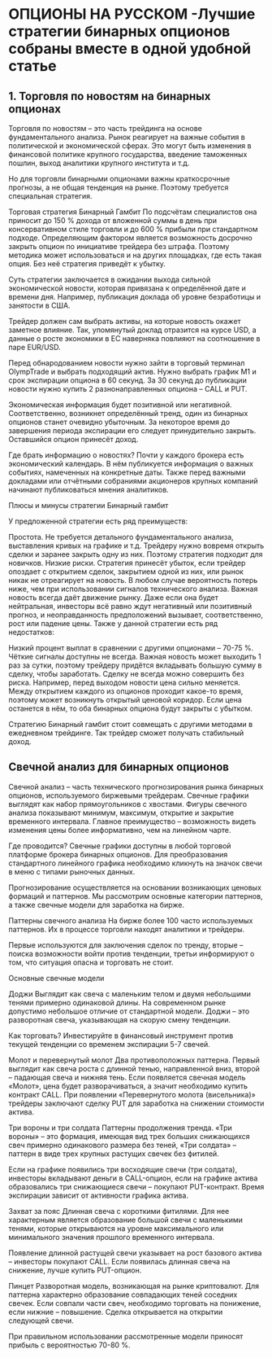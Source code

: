 # ОПЦИОНЫ НА РУССКОМ -Лучшие стратегии бинарных опционов собраны вместе в одной удобной статье

## 1. Торговля по новостям на бинарных опционах

Торговля по новостям – это часть трейдинга на основе фундаментального анализа. Рынок реагирует на важные события в политической и экономической сферах. Это могут быть изменения в финансовой политике крупного государства, введение таможенных пошлин, выход аналитики крупного института и т.д.

Но для торговли бинарными опционами важны краткосрочные прогнозы, а не общая тенденция на рынке. Поэтому требуется специальная стратегия.

Торговая стратегия Бинарный Гамбит
По подсчётам специалистов она приносит до 150 % дохода от вложенной суммы в день при консервативном стиле торговли и до 600 % прибыли при стандартном подходе.
Определяющим фактором является возможность досрочно закрыть опцион по инициативе трейдера без штрафа. Поэтому методика может использоваться и на других площадках, где есть такая опция. Без неё стратегия приведёт к убытку.

Суть стратегии заключается в ожидании выхода сильной экономической новости, которая привязана к определённой дате и времени дня. Например, публикация доклада об уровне безработицы и занятости в США.

Трейдер должен сам выбрать активы, на которые новость окажет заметное влияние. Так, упомянутый доклад отразится на курсе USD, а данные о росте экономики в ЕС наверняка повлияют на соотношение в паре EUR/USD.

Перед обнародованием новости нужно зайти в торговый терминал OlympTrade и выбрать подходящий актив. Нужно выбрать график М1 и срок экспирации опциона в 60 секунд. За 30 секунд до публикации новости нужно купить 2 разнонаправленных опциона – CALL и PUT.

Экономическая информация будет позитивной или негативной. Соответственно, возникнет определённый тренд, один из бинарных опционов станет очевидно убыточным. За некоторое время до завершения периода экспирации его следует принудительно закрыть. Оставшийся опцион принесёт доход.

Где брать информацию о новостях?
Почти у каждого брокера есть экономический календарь. В нём публикуется информация о важных событиях, намеченных на конкретные даты. Также перед важными докладами или отчётными собраниями акционеров крупных компаний начинают публиковаться мнения аналитиков.

Плюсы и минусы стратегии Бинарный гамбит

У предложенной стратегии есть ряд преимуществ:

Простота. Не требуется детального фундаментального анализа, выставления кривых на графике и т.д. Трейдеру нужно вовремя открыть сделки и заранее закрыть одну из них. Поэтому стратегия подходит для новичков.
Низкие риски. Стратегия принесёт убыток, если трейдер опоздает с открытием сделок, закрытием одной из них, или рынок никак не отреагирует на новость. В любом случае вероятность потерь ниже, чем при использовании сигналов технического анализа.
Важная новость всегда даёт движение рынку. Даже если она будет нейтральная, инвесторы всё равно ждут негативный или позитивный прогноз, и неоправданность предположений вызывает, соответственно, рост или падение цены.
Также у данной стратегии есть ряд недостатков:

Низкий процент выплат в сравнении с другими опционами – 70-75 %.
Чёткие сигналы доступны не всегда. Важная новость может выходить 1 раз за сутки, поэтому трейдеру придётся вкладывать большую сумму в сделку, чтобы заработать.
Сделку не всегда можно совершить без риска. Например, перед выходом новости цена сильно меняется. Между открытием каждого из опционов проходит какое-то время, поэтому может возникнуть открытый ценовой коридор. Если цена останется в нём, то оба бинарных опциона будут закрыты с убытком.

Стратегию Бинарный гамбит стоит совмещать с другими методами в ежедневном трейдинге. Так трейдер сможет получать стабильный доход. 

## Свечной анализ для бинарных опционов
Свечной анализ – часть технического прогнозирования рынка бинарных опционов, используемого биржевыми трейдерам. Свечные графики выглядят как набор прямоугольников с хвостами. Фигуры свечного анализа показывают минимум, максимум, открытие и закрытие временного интервала. Главное преимущество – возможность видеть изменения цены более информативно, чем на линейном чарте.

Где проводится?
Свечные графики доступны в любой торговой платформе брокера бинарных опционов. Для преобразования стандартного линейного графика необходимо кликнуть на значок свечи в меню с типами рыночных данных.

Прогнозирование осуществляется на основании возникающих ценовых формаций и паттернов. Мы рассмотрим основные категории паттернов, а также свечные модели для заработка на бирже.

Паттерны свечного анализа
На бирже более 100 часто используемых паттернов. Их в процессе торговли находят аналитики и трейдеры.

Первые используются для заключения сделок по тренду, вторые – поиска возможности войти против тенденции, третьи информируют о том, что ситуация опасна и торговать не стоит.

Основные свечные модели

Доджи
Выглядит как свеча с маленьким телом и двумя небольшими тенями примерно одинаковой длины. На современном рынке допустимо небольшое отличие от стандартной модели. Доджи – это разворотная свеча, указывающая на скорую смену тенденции.

Как торговать? Инвестируйте в финансовый инструмент против текущей тенденции со временем экспирации 5-7 свечей.

Молот и перевернутый молот
Два противоположных паттерна. Первый выглядит как свеча роста с длинной тенью, направленной вниз, второй – падающая свеча и нижняя тень. Если появляется свечная модель «Молот», цена будет разворачиваться, а значит необходимо купить контракт CALL. При появлении «Перевернутого молота (висельника)» трейдеры заключают сделку PUT для заработка на снижении стоимости актива.

Три вороны и три солдата
Паттерны продолжения тренда. «Три вороны» – это формация, имеющая вид трех больших снижающихся свеч примерно одинакового размера без теней, «Три солдата» – паттерн в виде трех крупных растущих свечек без фитилей.

Если на графике появились три восходящие свечи (три солдата), инвесторы вкладывают деньги в CALL-опцион, если на графике актива образовались три снижающиеся свечи – покупают PUT-контракт. Время экспирации зависит от активности графика актива.

Захват за пояс
Длинная свеча с короткими фитилями. Для нее характерным является образование большой свечи с маленькими тенями, которые открываются на уровне максимального или минимального значения прошлого временного интервала.

Появление длинной растущей свечи указывает на рост базового актива – инвесторы покупают CALL. Если появилась длинная свеча на снижение, лучше купить PUT-опцион.

Пинцет
Разворотная модель, возникающая на рынке криптовалют. Для паттерна характерно образование совпадающих теней соседних свечек. Если совпали части свеч, необходимо торговать на понижение, если нижние – повышение. Сделка открывается на открытии следующей свечи.

При правильном использовании рассмотренные модели приносят прибыль с вероятностью 70-80 %.

